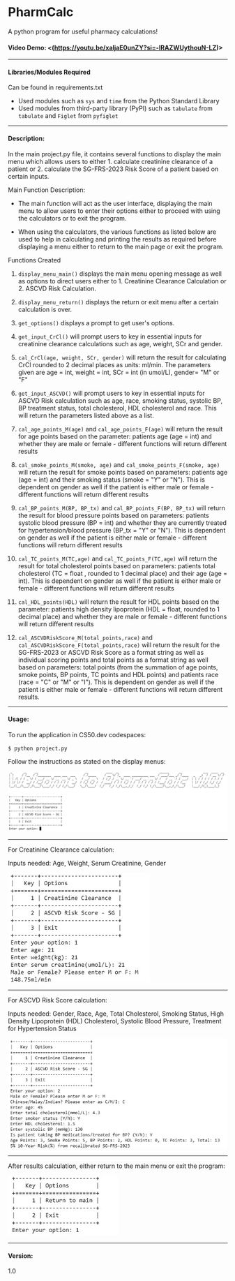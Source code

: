 # PharmCalc

A python program for useful pharmacy calculations!

#### Video Demo:  <(https://youtu.be/xaljaE0unZY?si=-lRAZWUythouN-LZ)>

---
#### Libraries/Modules Required

Can be found in requirements.txt

- Used modules such as `sys` and `time` from the Python Standard Library
- Used modules from third-party library (PyPI) such as `tabulate` from `tabulate` and `Figlet` from `pyfiglet`

---
#### Description:
In the main project.py file, it contains several functions to display the main menu which allows users to either 1. calculate creatinine clearance of a patient or 2. calculate the SG-FRS-2023 Risk Score of a patient based on certain inputs.

Main Function Description:
- The main function will act as the user interface, displaying the main menu to allow users to enter their options either to proceed with using the calculators or to exit the program.

- When using the calculators, the various functions as listed below are used to help in calculating and printing the results as required before displaying a menu either to return to the main page or exit the program.

Functions Created
1. `display_menu_main()` displays the main menu opening message as well as options to direct users either to 1. Creatinine Clearance Calculation or 2. ASCVD Risk Calculation.

2. `display_menu_return()` displays the return or exit menu after a certain calculation is over.

3. `get_options()` displays a prompt to get user's options.

4. `get_input_CrCl()` will prompt users to key in essential inputs for creatinine clearance calculations such as age, weight, SCr and gender.

5. `cal_CrCl(age, weight, SCr, gender)` will return the result for calculating CrCl rounded to 2 decimal places as units: ml/min. The parameters given are age = int, weight = int, SCr = int (in umol/L), gender= "M" or "F"

6. `get_input_ASCVD()` will prompt users to key in essential inputs for ASCVD Risk calculation such as age, race, smoking status, systolic BP, BP treatment status, total cholesterol, HDL cholesterol and race. This will return the parameters listed above as a list.

7. `cal_age_points_M(age)` and `cal_age_points_F(age)` will return the result for age points based on the parameter: patients age (age = int) and whether they are male or female - different functions will return different results

8. `cal_smoke_points_M(smoke, age)` and `cal_smoke_points_F(smoke, age)` will return the result for smoke points based on parameters: patients age (age = int) and their smoking status (smoke = "Y" or "N"). This is dependent on gender as well if the patient is either male or female - different functions will return different results

9. `cal_BP_points_M(BP, BP_tx)` and `cal_BP_points_F(BP, BP_tx)` will return the result for blood pressure points based on parameters: patients systolic blood pressure (BP = int) and whether they are currently treated for hypertension/blood pressure (BP_tx = "Y" or "N"). This is dependent on gender as well if the patient is either male or female - different functions will return different results

10. `cal_TC_points_M(TC,age)` and `cal_TC_points_F(TC,age)` will return the result for total cholesterol points based on parameters: patients total cholesterol (TC = float , rounded to 1 decimal place) and their age (age = int). This is dependent on gender as well if the patient is either male or female - different functions will return different results

11. `cal_HDL_points(HDL)` will return the result for HDL points based on the parameter: patients high density lipoprotein (HDL = float, rounded to 1 decimal place) and whether they are male or female - different functions will return different results

12. `cal_ASCVDRiskScore_M(total_points,race)` and `cal_ASCVDRiskScore_F(total_points,race)` will return the result for the SG-FRS-2023 or ASCVD Risk Score as a format string as well as individual scoring points and total points as a format string as well based on parameters: total points (from the summation of age points, smoke points, BP points, TC points and HDL points) and patients race (race = "C" or "M" or "I"). This is dependent on gender as well if the patient is either male or female - different functions will return different results.

---
#### Usage:
To run the application in CS50.dev codespaces:
```
$ python project.py
```

Follow the instructions as stated on the display menus:

![Screenshot of the main menu after successfully running the program](/project/screenshots/main_menu_1.jpg)

---
For Creatinine Clearance calculation:

Inputs needed: Age, Weight, Serum Creatinine, Gender

![Screenshot of the CrCl calculation page](/project/screenshots/crcl_menu.jpg)

---
For ASCVD Risk Score calculation:

Inputs needed: Gender, Race, Age, Total Cholesterol, Smoking Status, High Density Lipoprotein (HDL) Cholesterol, Systolic Blood Pressure, Treatment for Hypertension Status

![Screenshot of the ASCVD Risk calculation page](/project/screenshots/ascvd_risk_menu.jpg)

---
After results calculation, either return to the main menu or exit the program:

![Screenshot of the return to menu or exit the program display](/project/screenshots/return_or_exit_menu.jpg)

---
#### Version:
1.0

